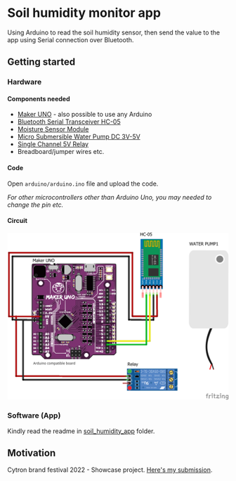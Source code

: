 # Soil humidity monitor app

Using Arduino to read the soil humidity sensor, then send the value to the app using Serial connection over Bluetooth.

## Getting started

### Hardware

#### Components needed

- [Maker UNO](https://my.cytron.io/p-maker-uno-simplifying-arduino-for-education?ref=99Y7TxrNIn6Jo) - also possible to use any Arduino
- [Bluetooth Serial Transceiver HC-05](https://my.cytron.io/p-bluetooth-serial-transceiver-hc-05?ref=99Y7TxrNIn6Jo)
- [Moisture Sensor Module](https://my.cytron.io/p-moisture-sensor-module?ref=99Y7TxrNIn6Jo&search=soil)
- [Micro Submersible Water Pump DC 3V-5V](https://my.cytron.io/p-micro-submersible-water-pump-dc-3v-5v?ref=99Y7TxrNIn6Jo)
- [Single Channel 5V Relay](https://my.cytron.io/p-single-channel-5v-relay-breakout-board?ref=99Y7TxrNIn6Jo&search=relay)
- Breadboard/jumper wires etc.

#### Code

Open `arduino/arduino.ino` file and upload the code.

_For other microcontrollers other than Arduino Uno, you may needed to change the pin etc._

#### Circuit

![fritzing circuit](./fritzing/circuit_bb.png)

### Software (App)

Kindly read the readme in [soil_humidity_app](/soil_humidity_app/) folder.

## Motivation

Cytron brand festival 2022 - Showcase project. [Here's my submission](https://www.instagram.com/reel/CjBC2E0JOc-/?igshid=NjQxMzA2Mjk=).
